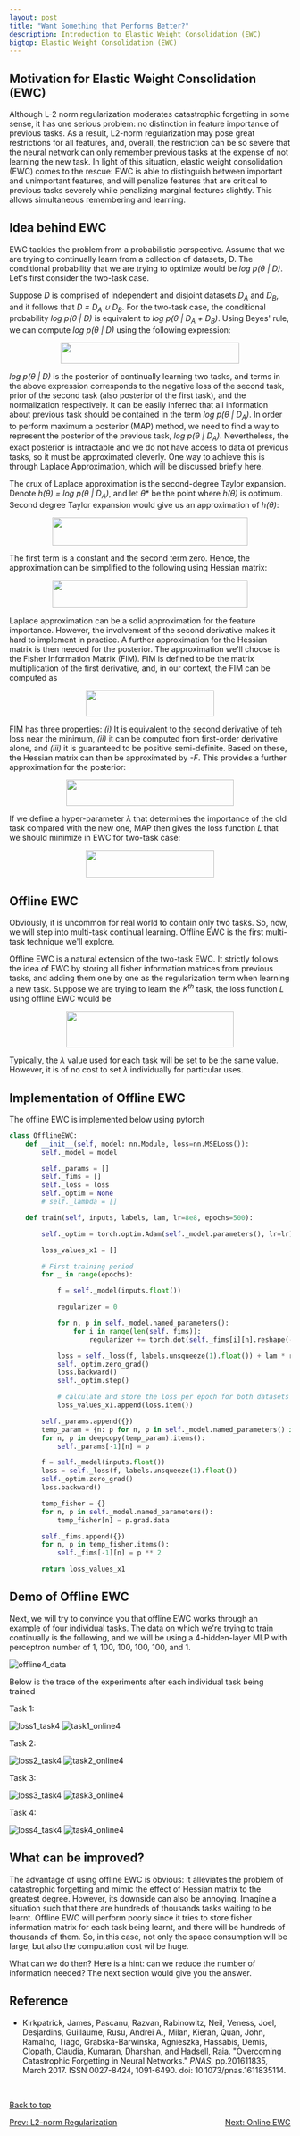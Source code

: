 ```yaml
---
layout: post
title: "Want Something that Performs Better?"
description: Introduction to Elastic Weight Consolidation (EWC)
bigtop: Elastic Weight Consolidation (EWC)
---
```



Motivation for Elastic Weight Consolidation (EWC)
-------------

Although L-2 norm regularization moderates catastrophic forgetting in some sense, it has one serious problem: no distinction in feature importance of previous tasks. As a result, L2-norm regularization may pose great restrictions for all features, and, overall, the restriction can be so severe that the neural network can only remember previous tasks at the expense of not learning the new task. In light of this situation, elastic weight consolidation (EWC) comes to the rescue: EWC is able to distinguish between important and unimportant features, and will
penalize features that are critical to previous tasks severely while penalizing marginal features slightly. This allows simultaneous remembering and learning.



Idea behind EWC
-------

EWC tackles the problem from a probabilistic perspective. Assume that we are trying to continually learn from a collection of datasets, D. The
conditional probability that we are trying to optimize would be *<span>log p(&theta; | D)</span>*. Let's first consider the two-task case.

Suppose *<span>D</span>* is comprised of independent and disjoint datasets *<span>D<sub>A</sub></span>* and
*<span>D<sub>B</sub></span>*, and it follows that *<span>D = D<sub>A</sub> ∪ D<sub>B</sub></span>*. For the
two-task case, the conditional probability *<span>log p(&theta; | D)</span>* is equivalent to *<span>log p(&theta; | D<sub>A</sub> + D<sub>B</sub>)</span>*.
Using Beyes' rule, we can compute *<span>log p(&theta; | D)</span>* using the following expression:

<p align="center">
  <img width="320" height="38" src="https://github.com/zxllxz2/tempweb/blob/main/docs/assets/images/Bayes_rule_eq2.jpg?raw=true">
</p>

*<span>log p(&theta; | D)</span>* is the posterior of continually learning two tasks, and terms in the above expression
corresponds to the negative loss of the second task, prior of the second task (also posterior of the first task),
and the normalization respectively. It can be easily inferred that all information about previous task should be contained
in the term *<span>log p(&theta; | D<sub>A</sub>)</span>*. In order to perform maximum a posterior (MAP) method, we need to find
a way to represent the posterior of the previous task, *<span>log p(&theta; | D<sub>A</sub>)</span>*. Nevertheless, the exact posterior is intractable and
we do not have access to data of previous tasks, so it must be approximated cleverly. One way to achieve this is through Laplace
Approximation, which will be discussed briefly here.

The crux of Laplace approximation is the second-degree Taylor expansion. Denote *<span> h(&theta;) = log p(&theta; | D<sub>A</sub>)</span>*, and let *<span>&theta;*</span>* be the point where *<span>h(&theta;)</span>*
is optimum. Second degree Taylor expansion would give us an approximation of *<span>h(&theta;)</span>*:

<p align="center">
  <img width="350" height="50" src="https://github.com/zxllxz2/tempweb/blob/main/docs/assets/images/Taylor_expansion_eq3.jpg?raw=true">
</p>


The first term is a constant and the second term zero. Hence, the approximation can be simplified
to the following using Hessian matrix:

<p align="center">
  <img width="350" height="50" src="https://github.com/zxllxz2/tempweb/blob/main/docs/assets/images/Hessian_approximation_eq4.jpg?raw=true">
</p>

Laplace approximation can be a solid approximation for the feature importance. However, the involvement
of the second derivative makes it hard to implement in practice. A further approximation for the Hessian
matrix is then needed for the posterior. The approximation we'll choose is the Fisher Information Matrix (FIM).
FIM is defined to be the matrix multiplication of the first derivative, and, in our context, the FIM can be computed as

<p align="center">
  <img width="230" height="47" src="https://github.com/zxllxz2/tempweb/blob/main/docs/assets/images/FIM_eq5.jpg?raw=true">
</p>

FIM has three properties: *<span>(i)</span>* It is equivalent to the second derivative of teh loss near the
minimum, *<span>(ii)</span>* it can be computed from first-order derivative alone, and *<span>(iii)</span>* it
is guaranteed to be positive semi-definite. Based on these, the Hessian matrix can then be approximated by *<span>-F</span>*.
This provides a further approximation for the posterior:

<p align="center">
  <img width="300" height="47" src="https://github.com/zxllxz2/tempweb/blob/main/docs/assets/images/FIM_approximation_eq6.jpg?raw=true">
</p>

If we define a hyper-parameter *<span>&lambda;</span>* that determines the importance of the old task compared with the new one,
MAP then gives the loss function *<span>L</span>* that we should minimize in EWC for two-task case:

<p align="center">
  <img width="230" height="50" src="https://github.com/zxllxz2/tempweb/blob/main/docs/assets/images/EWC_loss_eq7.jpg?raw=true">
</p>


Offline EWC
-------

Obviously, it is uncommon for real world to contain only two tasks. So, now, we will step into multi-task continual learning.
Offline EWC is the first multi-task technique we'll explore.

Offline EWC is a natural extension of the two-task EWC. It strictly follows the idea of EWC by storing all fisher information matrices from previous tasks,
and adding them one by one as the regularization term when learning a new task. Suppose we are trying to learn the *<span>K<sup>th</sup></span>* task, the
loss function *<span>L</span>* using offline EWC would be

<p align="center">
  <img width="300" height="65" src="https://github.com/zxllxz2/tempweb/blob/main/docs/assets/images/loss_offline_EWC_eq8.jpg?raw=true">
</p>

Typically, the *<span>&lambda;</span>* value used for each task will be set to be the same value. However, it is of no cost to set *<span>&lambda;</span>*
individually for particular uses.


Implementation of Offline EWC
-------

The offline EWC is implemented below using pytorch

~~~python
class OfflineEWC:
    def __init__(self, model: nn.Module, loss=nn.MSELoss()):
        self._model = model

        self._params = []
        self._fims = []
        self._loss = loss
        self._optim = None
        # self._lambda = []

    def train(self, inputs, labels, lam, lr=8e8, epochs=500):

        self._optim = torch.optim.Adam(self._model.parameters(), lr=lr)

        loss_values_x1 = []

        # First training period
        for _ in range(epochs):

            f = self._model(inputs.float())

            regularizer = 0

            for n, p in self._model.named_parameters():
                for i in range(len(self._fims)):
                    regularizer += torch.dot(self._fims[i][n].reshape(-1), ((p - self._params[i][n]) ** 2).reshape(-1))

            loss = self._loss(f, labels.unsqueeze(1).float()) + lam * regularizer
            self._optim.zero_grad()
            loss.backward()
            self._optim.step()

            # calculate and store the loss per epoch for both datasets
            loss_values_x1.append(loss.item())

        self._params.append({})
        temp_param = {n: p for n, p in self._model.named_parameters() if p.requires_grad}
        for n, p in deepcopy(temp_param).items():
            self._params[-1][n] = p

        f = self._model(inputs.float())
        loss = self._loss(f, labels.unsqueeze(1).float())
        self._optim.zero_grad()
        loss.backward()

        temp_fisher = {}
        for n, p in self._model.named_parameters():
            temp_fisher[n] = p.grad.data

        self._fims.append({})
        for n, p in temp_fisher.items():
            self._fims[-1][n] = p ** 2

        return loss_values_x1
~~~

Demo of Offline EWC
------

Next, we will try to convince you that offline EWC works through an example of four individual tasks. The data on which we're trying to train
continually is the following, and we will be using a 4-hidden-layer MLP with perceptron number of 1, 100, 100, 100, 100, and 1.

![offline4_data](https://github.com/zxllxz2/tempweb/blob/main/docs/assets/images/data_online4.png?raw=true)

Below is the trace of the experiments after each individual task being trained

Task 1:

![loss1_task4](https://github.com/zxllxz2/tempweb/blob/main/docs/assets/images/loss1_offline4.png?raw=true)
![task1_online4](https://github.com/zxllxz2/tempweb/blob/main/docs/assets/images/task1_offline4.png?raw=true)

Task 2:

![loss2_task4](https://github.com/zxllxz2/tempweb/blob/main/docs/assets/images/loss2_offline4.png?raw=true)
![task2_online4](https://github.com/zxllxz2/tempweb/blob/main/docs/assets/images/task2_offline4.png?raw=true)

Task 3:

![loss3_task4](https://github.com/zxllxz2/tempweb/blob/main/docs/assets/images/loss3_offline4.png?raw=true)
![task3_online4](https://github.com/zxllxz2/tempweb/blob/main/docs/assets/images/task3_offline4.png?raw=true)

Task 4:

![loss4_task4](https://github.com/zxllxz2/tempweb/blob/main/docs/assets/images/loss4_offline4.png?raw=true)
![task4_online4](https://github.com/zxllxz2/tempweb/blob/main/docs/assets/images/task4_offline4.png?raw=true)


What can be improved?
-----------

The advantage of using offline EWC is obvious: it alleviates the problem of catastrophic forgetting and mimic the effect
of Hessian matrix to the greatest degree. However, its downside can also be annoying. Imagine a situation such that there are hundreds of thousands tasks waiting to be learnt. Offline EWC will perform poorly since it tries to store fisher information matrix for each task being learnt, and there will be hundreds of thousands of them. So, in this case, not only the space consumption will be large, but also the computation cost wil be huge.

What can we do then? Here is a hint: can we reduce the number of information needed? The next section would give you the answer.

Reference
------
- Kirkpatrick, James, Pascanu, Razvan, Rabinowitz, Neil, Veness, Joel, Desjardins, Guillaume, Rusu, Andrei A., Milan, Kieran, Quan, John, Ramalho, Tiago, Grabska-Barwinska, Agnieszka, Hassabis, Demis, Clopath, Claudia, Kumaran, Dharshan, and Hadsell, Raia. "Overcoming Catastrophic Forgetting in Neural Networks." *PNAS*, pp.201611835, March 2017. ISSN 0027-8424, 1091-6490. doi: 10.1073/pnas.1611835114.

<br>

<a href="#top">Back to top</a>


<p style="text-align:center; display: flex; justify-content: space-between">
  <a href="../2_project">Prev: L2-norm Regularization</a>
  <a href="../4_project">Next: Online EWC</a>
</p>
